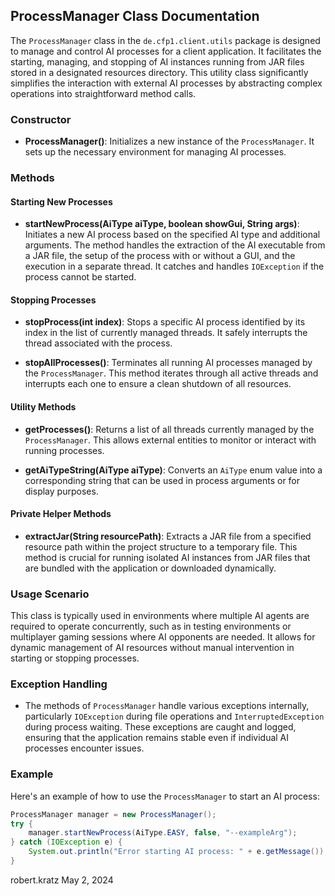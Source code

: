 ## ProcessManager Class Documentation

The `ProcessManager` class in the `de.cfp1.client.utils` package is designed to manage and control AI processes for a client application. It facilitates the starting, managing, and stopping of AI instances running from JAR files stored in a designated resources directory. This utility class significantly simplifies the interaction with external AI processes by abstracting complex operations into straightforward method calls.

### Constructor

- **ProcessManager()**: Initializes a new instance of the `ProcessManager`. It sets up the necessary environment for managing AI processes.

### Methods

#### Starting New Processes

- **startNewProcess(AiType aiType, boolean showGui, String args)**: Initiates a new AI process based on the specified AI type and additional arguments. The method handles the extraction of the AI executable from a JAR file, the setup of the process with or without a GUI, and the execution in a separate thread. It catches and handles `IOException` if the process cannot be started.

#### Stopping Processes

- **stopProcess(int index)**: Stops a specific AI process identified by its index in the list of currently managed threads. It safely interrupts the thread associated with the process.

- **stopAllProcesses()**: Terminates all running AI processes managed by the `ProcessManager`. This method iterates through all active threads and interrupts each one to ensure a clean shutdown of all resources.

#### Utility Methods

- **getProcesses()**: Returns a list of all threads currently managed by the `ProcessManager`. This allows external entities to monitor or interact with running processes.

- **getAiTypeString(AiType aiType)**: Converts an `AiType` enum value into a corresponding string that can be used in process arguments or for display purposes.

#### Private Helper Methods

- **extractJar(String resourcePath)**: Extracts a JAR file from a specified resource path within the project structure to a temporary file. This method is crucial for running isolated AI instances from JAR files that are bundled with the application or downloaded dynamically.

### Usage Scenario

This class is typically used in environments where multiple AI agents are required to operate concurrently, such as in testing environments or multiplayer gaming sessions where AI opponents are needed. It allows for dynamic management of AI resources without manual intervention in starting or stopping processes.

### Exception Handling

- The methods of `ProcessManager` handle various exceptions internally, particularly `IOException` during file operations and `InterruptedException` during process waiting. These exceptions are caught and logged, ensuring that the application remains stable even if individual AI processes encounter issues.

### Example

Here's an example of how to use the `ProcessManager` to start an AI process:

```java
ProcessManager manager = new ProcessManager();
try {
    manager.startNewProcess(AiType.EASY, false, "--exampleArg");
} catch (IOException e) {
    System.out.println("Error starting AI process: " + e.getMessage());
}
```

robert.kratz May 2, 2024
